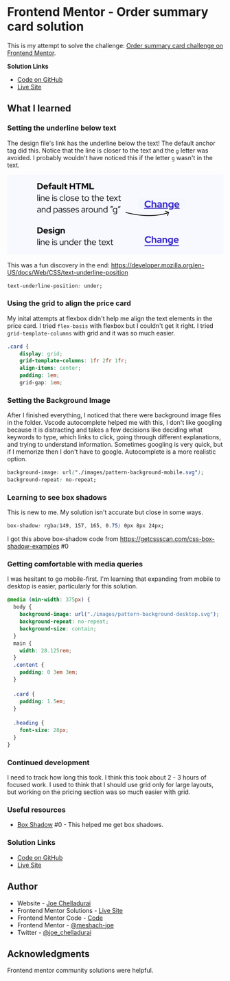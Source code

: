 # Frontend Mentor - Order summary card solution

This is my attempt to solve the challenge: [Order summary card challenge on Frontend Mentor](https://www.frontendmentor.io/challenges/order-summary-component-QlPmajDUj).

**Solution Links**

- [Code on GitHub](https://github.com/joe-chelladurai/frontend-mentor/tree/main/newbie/order-summary-component)
- [Live Site](https://joe-chelladurai.github.io/frontend-mentor/newbie/order-summary-component/)

## What I learned

### Setting the underline below text

The design file's link has the underline below the text! The default anchor tag did this. Notice that the line is closer to the text and the `g` letter was avoided. I probably wouldn't have noticed this if the letter `g` wasn't in the text.

![image of text explanation](images/link.jpg)

This was a fun discovery in the end: https://developer.mozilla.org/en-US/docs/Web/CSS/text-underline-position

```css
text-underline-position: under;
```

### Using the grid to align the price card

My inital attempts at flexbox didn't help me align the text elements in the price card. I tried `flex-basis` with flexbox but I couldn't get it right. I tried `grid-template-columns` with grid and it was so much easier.

```css
.card {
    display: grid;
    grid-template-columns: 1fr 2fr 1fr;
    align-items: center;
    padding: 1em;
    grid-gap: 1em;
```

### Setting the Background Image

After I finished everything, I noticed that there were background image files in the folder. Vscode autocomplete helped me with this, I don't like googling because it is distracting and takes a few decisions like deciding what keywords to type, which links to click, going through different explanations, and trying to understand information. Sometimes googling is very quick, but if I memorize then I don't have to google. Autocomplete is a more realistic option.

```css
background-image: url("./images/pattern-background-mobile.svg");
background-repeat: no-repeat;
```

### Learning to see box shadows

This is new to me. My solution isn't accurate but close in some ways.

```css
box-shadow: rgba(149, 157, 165, 0.75) 0px 8px 24px;
```

I got this above box-shadow code from https://getcssscan.com/css-box-shadow-examples #0

### Getting comfortable with media queries

I was hesitant to go mobile-first. I'm learning that expanding from mobile to desktop is easier, particularly for this solution.

```css
@media (min-width: 375px) {
  body {
    background-image: url("./images/pattern-background-desktop.svg");
    background-repeat: no-repeat;
    background-size: contain;
  }
  main {
    width: 28.125rem;
  }
  .content {
    padding: 0 3em 3em;
  }

  .card {
    padding: 1.5em;
  }

  .heading {
    font-size: 28px;
  }
}
```

### Continued development

I need to track how long this took. I think this took about 2 - 3 hours of focused work. I used to think that I should use grid only for large layouts, but working on the pricing section was so much easier with grid.

### Useful resources

- [Box Shadow](https://getcssscan.com/css-box-shadow-examples) #0 - This helped me get box shadows.

### Solution Links

- [Code on GitHub](https://github.com/joe-chelladurai/frontend-mentor/tree/main/newbie/order-summary-component)
- [Live Site](https://joe-chelladurai.github.io/frontend-mentor/newbie/order-summary-component/)

## Author

- Website - [Joe Chelladurai](https://joechelladurai.com)
- Frontend Mentor Solutions - [Live Site](https://joe-chelladurai.github.io/frontend-mentor/)
- Frontend Mentor Code - [Code](https://github.com/joe-chelladurai/frontend-mentor)
- Frontend Mentor - [@meshach-joe](https://www.frontendmentor.io/profile/meshach-joe)
- Twitter - [@joe_chelladurai](https://twitter.com/joe_chelladurai)

## Acknowledgments

Frontend mentor community solutions were helpful.
